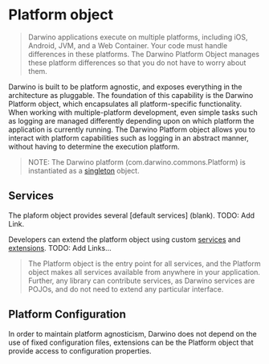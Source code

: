 # Platform object

>Darwino applications execute on multiple platforms, including iOS, Android, JVM, and a Web Container. Your code must handle differences in these platforms. The Darwino Platform Object manages these platform differences so that you do not have to worry about them.

Darwino is built to be platform agnostic, and exposes everything in the architecture as pluggable. The foundation of this capability is the Darwino Platform object, which encapsulates all platform-specific functionality. When working with multiple-platform development, even simple tasks such as logging are managed differently depending upon on which platform the application is currently running. The Darwino Platform object allows you to interact with platform capabilities such as logging in an abstract manner, without having to determine the execution platform.

>NOTE: The Darwino platform (com.darwino.commons.Platform) is instantiated as a [singleton](https://en.wikipedia.org/wiki/Singleton_pattern) object.

Services
--------

The plaform object provides several [default services] (blank). TODO: Add Link.

Developers can extend the platform object using custom [services](blank) and [extensions](blank). TODO: Add Links...  

>The Platform object is the entry point for all services, and the Platform object makes all services available from anywhere in your application. Further, any library can contribute services, as Darwino services are POJOs, and do not need to extend any particular interface.

Platform Configuration
----

In order to maintain platform agnosticism, Darwino does not depend on the use of fixed configuration files, extensions can be the Platform object that provide access to configuration properties. 

